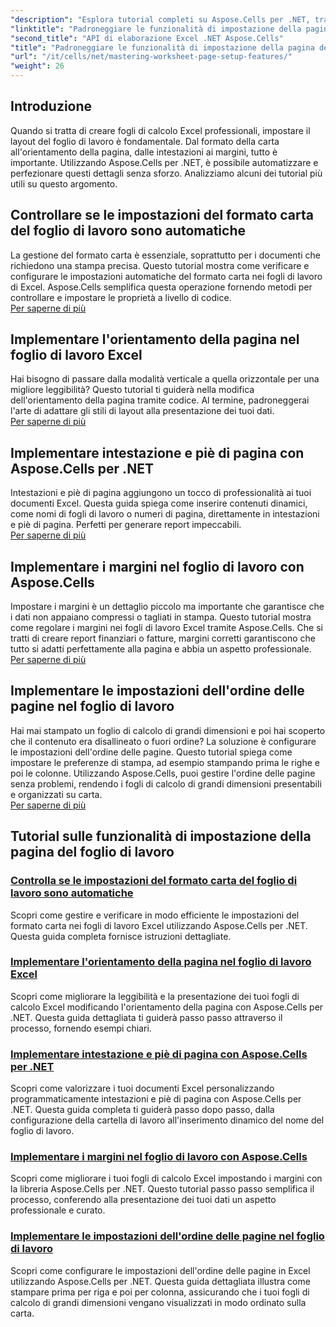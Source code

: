 ```yaml
---
"description": "Esplora tutorial completi su Aspose.Cells per .NET, tra cui la gestione delle funzionalità di impostazione delle pagine dei fogli di lavoro, come formato carta, orientamento, intestazioni, margini e altro ancora."
"linktitle": "Padroneggiare le funzionalità di impostazione della pagina del foglio di lavoro"
"second_title": "API di elaborazione Excel .NET Aspose.Cells"
"title": "Padroneggiare le funzionalità di impostazione della pagina del foglio di lavoro"
"url": "/it/cells/net/mastering-worksheet-page-setup-features/"
"weight": 26
---
```


## Introduzione

Quando si tratta di creare fogli di calcolo Excel professionali, impostare il layout del foglio di lavoro è fondamentale. Dal formato della carta all'orientamento della pagina, dalle intestazioni ai margini, tutto è importante. Utilizzando Aspose.Cells per .NET, è possibile automatizzare e perfezionare questi dettagli senza sforzo. Analizziamo alcuni dei tutorial più utili su questo argomento.

## Controllare se le impostazioni del formato carta del foglio di lavoro sono automatiche  
La gestione del formato carta è essenziale, soprattutto per i documenti che richiedono una stampa precisa. Questo tutorial mostra come verificare e configurare le impostazioni automatiche del formato carta nei fogli di lavoro di Excel. Aspose.Cells semplifica questa operazione fornendo metodi per controllare e impostare le proprietà a livello di codice.  
[Per saperne di più](./check-if-paper-size-settings/)

## Implementare l'orientamento della pagina nel foglio di lavoro Excel  
Hai bisogno di passare dalla modalità verticale a quella orizzontale per una migliore leggibilità? Questo tutorial ti guiderà nella modifica dell'orientamento della pagina tramite codice. Al termine, padroneggerai l'arte di adattare gli stili di layout alla presentazione dei tuoi dati.  
[Per saperne di più](./implement-page-orientation-in-excel-worksheet/)

## Implementare intestazione e piè di pagina con Aspose.Cells per .NET  
Intestazioni e piè di pagina aggiungono un tocco di professionalità ai tuoi documenti Excel. Questa guida spiega come inserire contenuti dinamici, come nomi di fogli di lavoro o numeri di pagina, direttamente in intestazioni e piè di pagina. Perfetti per generare report impeccabili.  
[Per saperne di più](./implement-header-footer/)

## Implementare i margini nel foglio di lavoro con Aspose.Cells  

Impostare i margini è un dettaglio piccolo ma importante che garantisce che i dati non appaiano compressi o tagliati in stampa. Questo tutorial mostra come regolare i margini nei fogli di lavoro Excel tramite Aspose.Cells. Che si tratti di creare report finanziari o fatture, margini corretti garantiscono che tutto si adatti perfettamente alla pagina e abbia un aspetto professionale.  
[Per saperne di più](./implement-margins-in-worksheet/)

## Implementare le impostazioni dell'ordine delle pagine nel foglio di lavoro  

Hai mai stampato un foglio di calcolo di grandi dimensioni e poi hai scoperto che il contenuto era disallineato o fuori ordine? La soluzione è configurare le impostazioni dell'ordine delle pagine. Questo tutorial spiega come impostare le preferenze di stampa, ad esempio stampando prima le righe e poi le colonne. Utilizzando Aspose.Cells, puoi gestire l'ordine delle pagine senza problemi, rendendo i fogli di calcolo di grandi dimensioni presentabili e organizzati su carta.  
[Per saperne di più](./implement-page-order-settings/)


## Tutorial sulle funzionalità di impostazione della pagina del foglio di lavoro
### [Controlla se le impostazioni del formato carta del foglio di lavoro sono automatiche](./check-if-paper-size-settings/)
Scopri come gestire e verificare in modo efficiente le impostazioni del formato carta nei fogli di lavoro Excel utilizzando Aspose.Cells per .NET. Questa guida completa fornisce istruzioni dettagliate.
### [Implementare l'orientamento della pagina nel foglio di lavoro Excel](./implement-page-orientation-in-excel-worksheet/)
Scopri come migliorare la leggibilità e la presentazione dei tuoi fogli di calcolo Excel modificando l'orientamento della pagina con Aspose.Cells per .NET. Questa guida dettagliata ti guiderà passo passo attraverso il processo, fornendo esempi chiari.
### [Implementare intestazione e piè di pagina con Aspose.Cells per .NET](./implement-header-footer/)
Scopri come valorizzare i tuoi documenti Excel personalizzando programmaticamente intestazioni e piè di pagina con Aspose.Cells per .NET. Questa guida completa ti guiderà passo dopo passo, dalla configurazione della cartella di lavoro all'inserimento dinamico del nome del foglio di lavoro.
### [Implementare i margini nel foglio di lavoro con Aspose.Cells](./implement-margins-in-worksheet/)
Scopri come migliorare i tuoi fogli di calcolo Excel impostando i margini con la libreria Aspose.Cells per .NET. Questo tutorial passo passo semplifica il processo, conferendo alla presentazione dei tuoi dati un aspetto professionale e curato.
### [Implementare le impostazioni dell'ordine delle pagine nel foglio di lavoro](./implement-page-order-settings/)
Scopri come configurare le impostazioni dell'ordine delle pagine in Excel utilizzando Aspose.Cells per .NET. Questa guida dettagliata illustra come stampare prima per riga e poi per colonna, assicurando che i tuoi fogli di calcolo di grandi dimensioni vengano visualizzati in modo ordinato sulla carta.